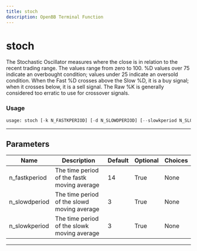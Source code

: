 ```yaml
---
title: stoch
description: OpenBB Terminal Function
---
```


# stoch

The Stochastic Oscillator measures where the close is in relation to the recent trading range. The values range from zero to 100. %D values over 75 indicate an overbought condition; values under 25 indicate an oversold condition. When the Fast %D crosses above the Slow %D, it is a buy signal; when it crosses below, it is a sell signal. The Raw %K is generally considered too erratic to use for crossover signals.

### Usage

```python
usage: stoch [-k N_FASTKPERIOD] [-d N_SLOWDPERIOD] [--slowkperiod N_SLOWKPERIOD]
```

---

## Parameters

| Name | Description | Default | Optional | Choices |
| ---- | ----------- | ------- | -------- | ------- |
| n_fastkperiod | The time period of the fastk moving average | 14 | True | None |
| n_slowdperiod | The time period of the slowd moving average | 3 | True | None |
| n_slowkperiod | The time period of the slowk moving average | 3 | True | None |
---

